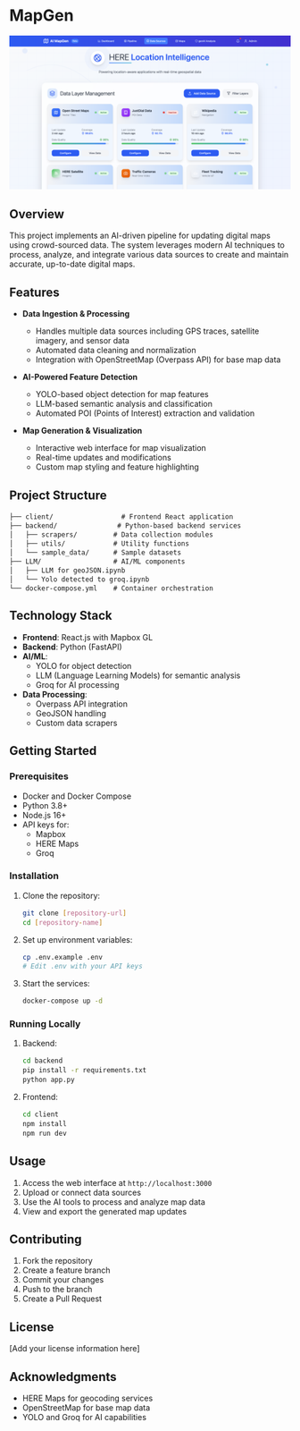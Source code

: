 # MapGen
![Dashboard](images/dashboard.png)
## Overview
This project implements an AI-driven pipeline for updating digital maps using crowd-sourced data. The system leverages modern AI techniques to process, analyze, and integrate various data sources to create and maintain accurate, up-to-date digital maps.

## Features
- **Data Ingestion & Processing**
  - Handles multiple data sources including GPS traces, satellite imagery, and sensor data
  - Automated data cleaning and normalization
  - Integration with OpenStreetMap (Overpass API) for base map data

- **AI-Powered Feature Detection**
  - YOLO-based object detection for map features
  - LLM-based semantic analysis and classification
  - Automated POI (Points of Interest) extraction and validation

- **Map Generation & Visualization**
  - Interactive web interface for map visualization
  - Real-time updates and modifications
  - Custom map styling and feature highlighting

## Project Structure
```
├── client/                 # Frontend React application
├── backend/               # Python-based backend services
│   ├── scrapers/         # Data collection modules
│   ├── utils/            # Utility functions
│   └── sample_data/      # Sample datasets
├── LLM/                  # AI/ML components
│   ├── LLM for geoJSON.ipynb
│   └── Yolo detected to groq.ipynb
└── docker-compose.yml    # Container orchestration
```

## Technology Stack
- **Frontend**: React.js with Mapbox GL
- **Backend**: Python (FastAPI)
- **AI/ML**: 
  - YOLO for object detection
  - LLM (Language Learning Models) for semantic analysis
  - Groq for AI processing
- **Data Processing**: 
  - Overpass API integration
  - GeoJSON handling
  - Custom data scrapers

## Getting Started

### Prerequisites
- Docker and Docker Compose
- Python 3.8+
- Node.js 16+
- API keys for:
  - Mapbox
  - HERE Maps
  - Groq

### Installation
1. Clone the repository:
   ```bash
   git clone [repository-url]
   cd [repository-name]
   ```

2. Set up environment variables:
   ```bash
   cp .env.example .env
   # Edit .env with your API keys
   ```

3. Start the services:
   ```bash
   docker-compose up -d
   ```

### Running Locally
1. Backend:
   ```bash
   cd backend
   pip install -r requirements.txt
   python app.py
   ```

2. Frontend:
   ```bash
   cd client
   npm install
   npm run dev
   ```

## Usage
1. Access the web interface at `http://localhost:3000`
2. Upload or connect data sources
3. Use the AI tools to process and analyze map data
4. View and export the generated map updates

## Contributing
1. Fork the repository
2. Create a feature branch
3. Commit your changes
4. Push to the branch
5. Create a Pull Request

## License
[Add your license information here]

## Acknowledgments
- HERE Maps for geocoding services
- OpenStreetMap for base map data
- YOLO and Groq for AI capabilities 